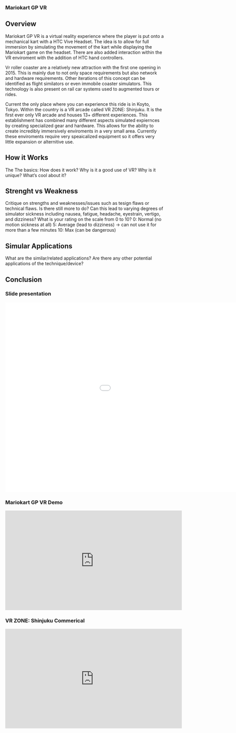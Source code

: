 ### Mariokart GP VR

## Overview

  Mariokart GP VR is a virtual reality experience where the player is put onto a mechanical kart with a HTC Vive Headset. The idea is to allow for full immersion by simulating the movement of the kart while displaying the Mariokart game on the headset. There are also added interaction within the VR enviroment with the addition of HTC hand controllers.

  Vr roller coaster are a relatively new attraction with the first one opening in 2015. This is mainly due to not only space requirements but also network and hardware requirements. Other iterations of this concept can be identified as flight similators or even immobile coaster simulators. This technology is also present on rail car systems used to augmented tours or rides.

  Current the only place where you can experience this ride is in Koyto, Tokyo. Within the country is a VR arcade called VR ZONE: Shinjuku. It is the first ever only VR arcade and houses 13+ different experiences. This establishment has combined many different aspects simulated expiernces by creating specialized gear and hardware. This allows for the ability to create incredibly immersively enviroments in a very small area. Currently these enviroments require very speaicalized equipment so it offers very little expansion or alternitive use.

## How it Works
  The 
The basics: How does it work?
Why is it a good use of VR? Why is it unique? What’s cool about it?

## Strenght vs Weakness
Critique on strengths and weaknesses/issues such as tesign flaws or technical flaws. Is there still more to do?
Can this lead to varying degrees of simulator sickness including nausea, fatigue, headache, eyestrain, vertigo, and dizziness? What is your rating on the scale from 0 to 10?
0: Normal (no motion sickness at all)
5: Average (lead to dizziness) -> can not use it for more than a few minutes
10: Max (can be dangerous)

## Simular Applications
What are the similar/related applications?
Are there any other potential applications of the technique/device?

## Conclusion


### Slide presentation
<iframe src="//slides.com/thomas245166/student-choice-presentation/embed" width="1200" height="600" scrolling="no" frameborder="0" webkitallowfullscreen mozallowfullscreen allowfullscreen></iframe>

### Mariokart GP VR Demo
<iframe width="560" height="315" src="https://www.youtube.com/embed/NQHUomtWDxI?start=76" frameborder="0" allow="autoplay; encrypted-media" allowfullscreen></iframe>

### VR ZONE: Shinjuku Commerical
<iframe width="560" height="315" src="https://www.youtube.com/embed/PRv9GaEyFIc" frameborder="0" allow="autoplay; encrypted-media" allowfullscreen></iframe>

